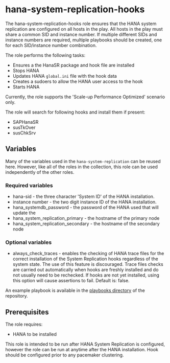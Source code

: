 # hana-system-replication-hooks

The hana-system-replication-hooks role ensures that the HANA system replication
are configured on all hosts in the play. All hosts in the play must share a
common SID and instance number. If multiple different SIDs and instance numbers
are required, multiple playbooks should be created, one for each SID/instance
number combination.

The role performs the following tasks:

* Ensures a the HanaSR package and hook file are installed
* Stops HANA
* Updates HANA `global.ini` file with the hook data
* Creates a sudoers to allow the HANA user access to the hook
* Starts HANA

Currently, the role supports the 'Scale-up Performance Optimized' scenario only.

The role will search for following hooks and install them if present:

* SAPHanaSR
* susTkOver
* susChkSrv

## Variables

Many of the variables used in the `hana-system-replication` can be reused here.
However, like all of the roles in the collection, this role can be used
independently of the other roles.

### Required variables

* hana-sid - the three character 'System ID' of the HANA installation.
* instance number - the two digit instance ID of the HANA installation.
* hana_systemdb_password - the password of the HANA used that will update the
* hana_system_replication_primary - the hostname of the primary node
* hana_system_replication_secondary - the hostname of the secondary node

### Optional variables

* always_check_traces - enables the checking of HANA trace files for the correct
  installation of the System Replication hooks regardless of the system state.
  The use of this feature is discouraged. Trace files checks are carried out
  automatically when hooks are freshly installed and do not usually need to be
  rechecked. If hooks are not yet installed, using this option will cause
  assertions to fail. Default is: false.

An example playbook is available in the [playbooks directory](../../playbooks)
of the repository.

## Prerequisites

The role requires:

* HANA to be installed

This role is intended to be run after HANA System Replication is configured,
however the role can be run at anytime after the HANA installation. Hook should
be configured prior to any pacemaker clustering.
